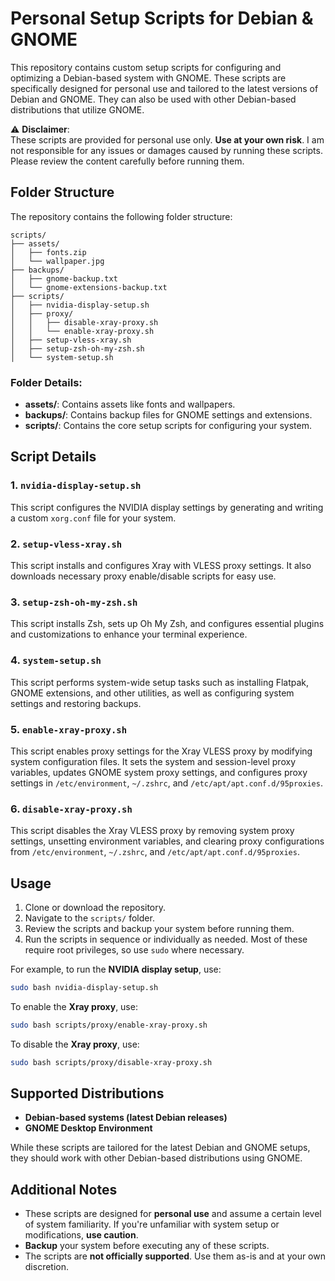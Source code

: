 # Personal Setup Scripts for Debian & GNOME

This repository contains custom setup scripts for configuring and optimizing a Debian-based system with GNOME. These scripts are specifically designed for personal use and tailored to the latest versions of Debian and GNOME. They can also be used with other Debian-based distributions that utilize GNOME.

⚠️ **Disclaimer**:  
These scripts are provided for personal use only. **Use at your own risk**. I am not responsible for any issues or damages caused by running these scripts. Please review the content carefully before running them.

## Folder Structure

The repository contains the following folder structure:

```
scripts/
├── assets/
│   ├── fonts.zip
│   └── wallpaper.jpg
├── backups/
│   ├── gnome-backup.txt
│   └── gnome-extensions-backup.txt
├── scripts/
│   ├── nvidia-display-setup.sh
│   ├── proxy/
│   │   ├── disable-xray-proxy.sh
│   │   └── enable-xray-proxy.sh
│   ├── setup-vless-xray.sh
│   ├── setup-zsh-oh-my-zsh.sh
│   └── system-setup.sh
```

### Folder Details:
- **assets/**: Contains assets like fonts and wallpapers.
- **backups/**: Contains backup files for GNOME settings and extensions.
- **scripts/**: Contains the core setup scripts for configuring your system.

## Script Details

### 1. **`nvidia-display-setup.sh`**
This script configures the NVIDIA display settings by generating and writing a custom `xorg.conf` file for your system.

### 2. **`setup-vless-xray.sh`**
This script installs and configures Xray with VLESS proxy settings. It also downloads necessary proxy enable/disable scripts for easy use.

### 3. **`setup-zsh-oh-my-zsh.sh`**
This script installs Zsh, sets up Oh My Zsh, and configures essential plugins and customizations to enhance your terminal experience.

### 4. **`system-setup.sh`**
This script performs system-wide setup tasks such as installing Flatpak, GNOME extensions, and other utilities, as well as configuring system settings and restoring backups.

### 5. **`enable-xray-proxy.sh`**
This script enables proxy settings for the Xray VLESS proxy by modifying system configuration files. It sets the system and session-level proxy variables, updates GNOME system proxy settings, and configures proxy settings in `/etc/environment`, `~/.zshrc`, and `/etc/apt/apt.conf.d/95proxies`.

### 6. **`disable-xray-proxy.sh`**
This script disables the Xray VLESS proxy by removing system proxy settings, unsetting environment variables, and clearing proxy configurations from `/etc/environment`, `~/.zshrc`, and `/etc/apt/apt.conf.d/95proxies`.

## Usage

1. Clone or download the repository.
2. Navigate to the `scripts/` folder.
3. Review the scripts and backup your system before running them.
4. Run the scripts in sequence or individually as needed. Most of these require root privileges, so use `sudo` where necessary.

For example, to run the **NVIDIA display setup**, use:
```bash
sudo bash nvidia-display-setup.sh
```

To enable the **Xray proxy**, use:
```bash
sudo bash scripts/proxy/enable-xray-proxy.sh
```

To disable the **Xray proxy**, use:
```bash
sudo bash scripts/proxy/disable-xray-proxy.sh
```

## Supported Distributions

- **Debian-based systems (latest Debian releases)**
- **GNOME Desktop Environment**

While these scripts are tailored for the latest Debian and GNOME setups, they should work with other Debian-based distributions using GNOME.

## Additional Notes

- These scripts are designed for **personal use** and assume a certain level of system familiarity. If you're unfamiliar with system setup or modifications, **use caution**.
- **Backup** your system before executing any of these scripts.
- The scripts are **not officially supported**. Use them as-is and at your own discretion.

